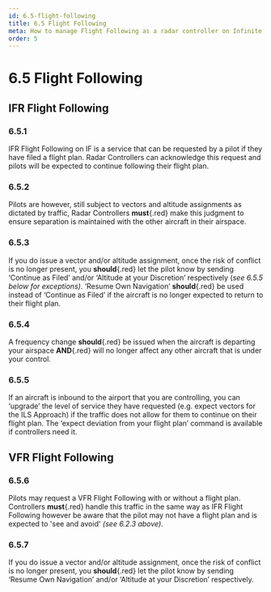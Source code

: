 ```yaml
---
id: 6.5-flight-following
title: 6.5 Flight Following
meta: How to manage Flight Following as a radar controller on Infinite Flight.
order: 5
---
```


# 6.5  Flight Following

 

## IFR Flight Following

### 6.5.1    

IFR Flight Following on IF is a service that can be requested by a pilot if they have filed a flight plan. Radar Controllers can acknowledge this request and pilots will be expected to continue following their flight plan.



### 6.5.2    

Pilots are however, still subject to vectors and altitude assignments as dictated by traffic, Radar Controllers **must**{.red} make this judgment to ensure separation is maintained with the other aircraft in their airspace.



### 6.5.3    

If you do issue a vector and/or altitude assignment, once the risk of conflict is no longer present, you **should**{.red} let the pilot know by sending ‘Continue as Filed’ and/or ‘Altitude at your Discretion’ respectively (*see 6.5.5 below for exceptions)*. ‘Resume Own Navigation’ **should**{.red} be used instead of ‘Continue as Filed’  if the aircraft is no longer expected to return to their flight plan.



### 6.5.4    

A frequency change **should**{.red} be issued when the aircraft is departing your airspace **AND**{.red} will no longer affect any other aircraft that is under your control.



### 6.5.5    

If an aircraft is inbound to the airport that you are controlling, you can ‘upgrade’ the level of service they have requested (e.g. expect vectors for the ILS Approach) if the traffic does not allow for them to continue on their flight plan. The ‘expect deviation from your flight plan’ command is available if controllers need it.

 

## VFR Flight Following

### 6.5.6    

Pilots may request a VFR Flight Following with or without a flight plan. Controllers **must**{.red} handle this traffic in the same way as IFR Flight Following however be aware that the pilot may not have a flight plan and is expected to 'see and avoid' *(see 6.2.3 above)*.



### 6.5.7 

If you do issue a vector and/or altitude assignment, once the risk of conflict is no longer present, you **should**{.red} let the pilot know by sending ‘Resume Own Navigation’ and/or ‘Altitude at your Discretion’ respectively.